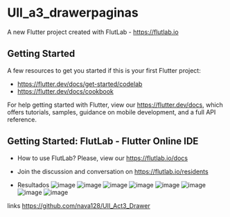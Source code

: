 # Ull_a3_drawerpaginas

A new Flutter project created with FlutLab - https://flutlab.io

## Getting Started

A few resources to get you started if this is your first Flutter project:

- https://flutter.dev/docs/get-started/codelab
- https://flutter.dev/docs/cookbook

For help getting started with Flutter, view our
https://flutter.dev/docs, which offers tutorials,
samples, guidance on mobile development, and a full API reference.

## Getting Started: FlutLab - Flutter Online IDE

- How to use FlutLab? Please, view our https://flutlab.io/docs
- Join the discussion and conversation on https://flutlab.io/residents

- Resultados
![image](https://github.com/abrilmunozzapata1/UIIAct3_Drawer/assets/143549033/703af2c6-68f3-44ec-9fa0-16eb1fc8d513)
![image](https://github.com/abrilmunozzapata1/UIIAct3_Drawer/assets/143549033/384b7a43-e594-43ba-9491-25586e15781b)
![image](https://github.com/abrilmunozzapata1/UIIAct3_Drawer/assets/143549033/0e979582-70ec-46aa-a320-769fc7abae41)
![image](https://github.com/abrilmunozzapata1/UIIAct3_Drawer/assets/143549033/95c3aecc-da19-4809-9bb3-9a2e96f1465d)
![image](https://github.com/abrilmunozzapata1/UIIAct3_Drawer/assets/143549033/e2765178-429d-48bb-81a6-1eff400ae291)
![image](https://github.com/abrilmunozzapata1/UIIAct3_Drawer/assets/143549033/2e70bbb6-2054-47d5-bc79-d27aa0c7448c)
![image](https://github.com/abrilmunozzapata1/UIIAct3_Drawer/assets/143549033/4228e5cb-6910-4e3f-8f89-ab7275db0254)
![image](https://github.com/abrilmunozzapata1/UIIAct3_Drawer/assets/143549033/184d7bb7-65bd-4068-a259-673f1b476f0c)


links 
https://github.com/nava128/UII_Act3_Drawer

